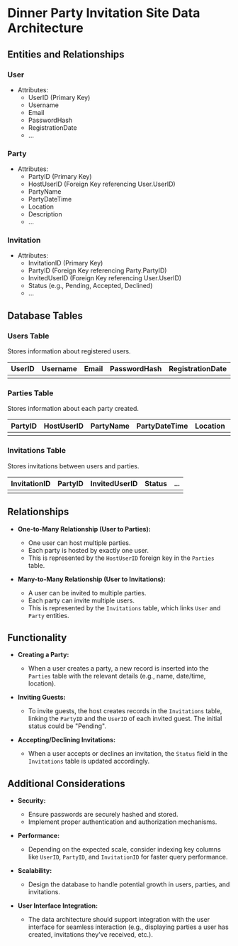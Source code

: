 # Dinner Party Invitation Site Data Architecture

## Entities and Relationships

### User
- Attributes:
  - UserID (Primary Key)
  - Username
  - Email
  - PasswordHash
  - RegistrationDate
  - ...

### Party
- Attributes:
  - PartyID (Primary Key)
  - HostUserID (Foreign Key referencing User.UserID)
  - PartyName
  - PartyDateTime
  - Location
  - Description
  - ...

### Invitation
- Attributes:
  - InvitationID (Primary Key)
  - PartyID (Foreign Key referencing Party.PartyID)
  - InvitedUserID (Foreign Key referencing User.UserID)
  - Status (e.g., Pending, Accepted, Declined)
  - ...

## Database Tables

### Users Table
Stores information about registered users.

| UserID | Username | Email | PasswordHash | RegistrationDate | ... |
|--------|----------|-------|--------------|------------------|-----|
|        |          |       |              |                  |     |

### Parties Table
Stores information about each party created.

| PartyID | HostUserID | PartyName | PartyDateTime | Location | Description | ... |
|---------|------------|-----------|---------------|----------|-------------|-----|
|         |            |           |               |          |             |     |

### Invitations Table
Stores invitations between users and parties.

| InvitationID | PartyID | InvitedUserID | Status | ... |
|--------------|---------|---------------|--------|-----|
|              |         |               |        |     |

## Relationships

- **One-to-Many Relationship (User to Parties):**
  - One user can host multiple parties.
  - Each party is hosted by exactly one user.
  - This is represented by the `HostUserID` foreign key in the `Parties` table.

- **Many-to-Many Relationship (User to Invitations):**
  - A user can be invited to multiple parties.
  - Each party can invite multiple users.
  - This is represented by the `Invitations` table, which links `User` and `Party` entities.

## Functionality

- **Creating a Party:**
  - When a user creates a party, a new record is inserted into the `Parties` table with the relevant details (e.g., name, date/time, location).

- **Inviting Guests:**
  - To invite guests, the host creates records in the `Invitations` table, linking the `PartyID` and the `UserID` of each invited guest. The initial status could be "Pending".

- **Accepting/Declining Invitations:**
  - When a user accepts or declines an invitation, the `Status` field in the `Invitations` table is updated accordingly.

## Additional Considerations

- **Security:**
  - Ensure passwords are securely hashed and stored.
  - Implement proper authentication and authorization mechanisms.

- **Performance:**
  - Depending on the expected scale, consider indexing key columns like `UserID`, `PartyID`, and `InvitationID` for faster query performance.

- **Scalability:**
  - Design the database to handle potential growth in users, parties, and invitations.

- **User Interface Integration:**
  - The data architecture should support integration with the user interface for seamless interaction (e.g., displaying parties a user has created, invitations they've received, etc.).

